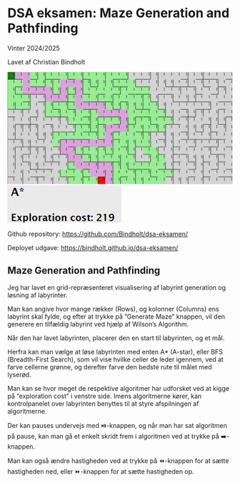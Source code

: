 # DSA eksamen: Maze Generation and Pathfinding
Vinter 2024/2025

Lavet af Christian Bindholt

![Maze picture](./images/maze.png)
![Exploration cost picture](./images/exploration-cost.png)
 
Github repository: https://github.com/Bindholt/dsa-eksamen/ 

Deployet udgave: https://bindholt.github.io/dsa-eksamen/

## Maze Generation and Pathfinding
Jeg har lavet en grid-repræsenteret visualisering af labyrint generation og løsning af labyrinter. 

Man kan angive hvor mange rækker (Rows), og kolonner (Columns) ens labyrint skal fylde, og efter at trykke på ”Generate Maze” knappen, vil den generere  en tilfældig labyrint ved hjælp af Wilson’s Algorithm.

Når den har lavet labyrinten, placerer den en start til labyrinten, og et mål.

Herfra kan man vælge at løse labyrinten med enten A* (A-star), eller BFS (Breadth-First Search), som vil vise hvilke celler de leder igennem, ved at farve cellerne grønne, og derefter farve den bedste rute til målet med lyserød.

Man kan se hvor meget de respektive algoritmer har udforsket ved at kigge på ”exploration cost” i venstre side.
Imens algoritmerne kører, kan kontrolpanelet over labyrinten benyttes til at styre afspilningen af algoritmerne. 

Der kan pauses undervejs med ⏯️-knappen, og når man har sat algoritmen på pause, kan man gå et enkelt skridt frem i algoritmen ved at trykke på ➡️-knappen. 

Man kan også ændre hastigheden ved at trykke på ⏪-knappen for at sætte hastigheden ned, eller ⏩-knappen for at sætte hastigheden op.
